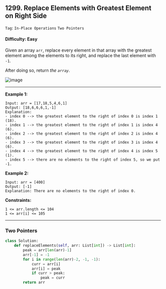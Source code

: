## 1299. Replace Elements with Greatest Element on Right Side

```Tag```: ```In-Place Operations``` ```Two Pointers```

#### Difficulty: Easy

Given an array ```arr```, replace every element in that array with the greatest element among the elements to its right, and replace the last element with ```-1```.

After doing so, return _the ```array```_.

![image](https://user-images.githubusercontent.com/35042430/212772315-1c220610-207d-4bb8-babe-dbba2ce7538f.png)

---

__Example 1:__
```
Input: arr = [17,18,5,4,6,1]
Output: [18,6,6,6,1,-1]
Explanation: 
- index 0 --> the greatest element to the right of index 0 is index 1 (18).
- index 1 --> the greatest element to the right of index 1 is index 4 (6).
- index 2 --> the greatest element to the right of index 2 is index 4 (6).
- index 3 --> the greatest element to the right of index 3 is index 4 (6).
- index 4 --> the greatest element to the right of index 4 is index 5 (1).
- index 5 --> there are no elements to the right of index 5, so we put -1.
```

__Example 2:__
```
Input: arr = [400]
Output: [-1]
Explanation: There are no elements to the right of index 0.
```

__Constraints:__
```
1 <= arr.length <= 104
1 <= arr[i] <= 105
```

---

### Two Pointers

```Python
class Solution:
    def replaceElements(self, arr: List[int]) -> List[int]:
        peak = arr[len(arr)-1]
        arr[-1] = -1
        for i in range(len(arr)-2, -1, -1):
            curr = arr[i]
            arr[i] = peak
            if curr > peak:
                peak = curr
        return arr
```
